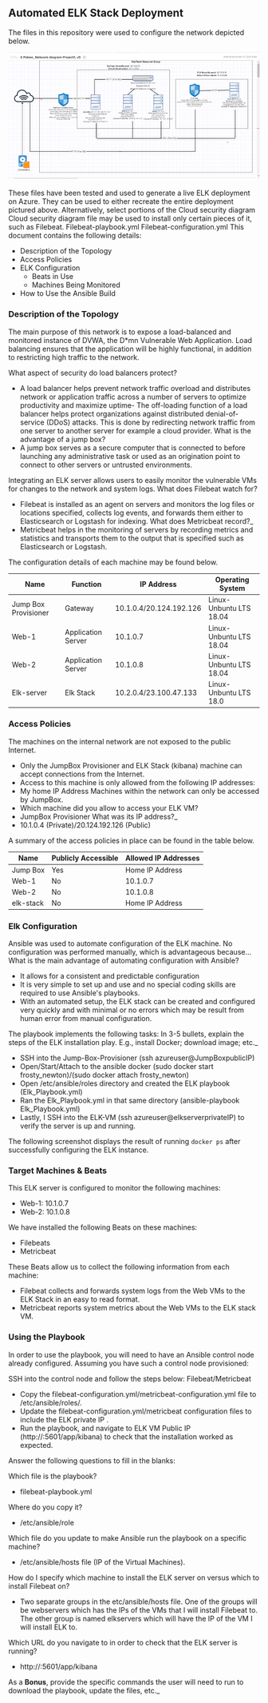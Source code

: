 ## Automated ELK Stack Deployment

The files in this repository were used to configure the network depicted below.

![Network_Diagram](https://github.com/eopobee50/cyberMagic/blob/main/Diagram/RedTeam%20Network%20diagram_Project%201.png)

These files have been tested and used to generate a live ELK deployment on Azure. They can be used to either recreate the entire deployment pictured above. 
Alternatively, select portions of the Cloud security diagram Cloud security diagram file may be used to install only certain pieces of it, such as Filebeat.
Filebeat-playbook.yml
Filebeat-configuration.yml
This document contains the following details:
- Description of the Topology
- Access Policies
- ELK Configuration
  - Beats in Use
  - Machines Being Monitored
- How to Use the Ansible Build

### Description of the Topology
The main purpose of this network is to expose a load-balanced and monitored instance of DVWA, the D*mn Vulnerable Web Application.
Load balancing ensures that the application will be highly functional, in addition to restricting high traffic to the network.

What aspect of security do load balancers protect? 
- A load balancer helps prevent network traffic overload and distributes network or application traffic across a number of servers to optimize productivity and maximize uptime- The off-loading function of a load balancer helps protect organizations against distributed denial-of-service (DDoS) attacks. This is done by redirecting network traffic from one server to another server for example a cloud provider.
What is the advantage of a jump box?
- A jump box serves as a secure computer that is connected to before launching any administrative task or used as an origination point to connect to other servers or untrusted environments.

Integrating an ELK server allows users to easily monitor the vulnerable VMs for changes to the network and system logs.
What does Filebeat watch for?
- Filebeat is installed as an agent on servers and monitors the log files or locations specified, collects log events, and forwards them either to Elasticsearch or Logstash for indexing.
What does Metricbeat record?_
- Metricbeat helps in the monitoring of servers by recording metrics and statistics and transports them to the output that is specified  such as Elasticsearch or Logstash. 

The configuration details of each machine may be found below.


| Name                | Function                   | IP Address                            | Operating System       |
|---------------------|--------------------------  |---------------------------------------|------------------------|
| Jump Box Provisioner| Gateway                    | 10.1.0.4/20.124.192.126               | Linux-Unbuntu LTS 18.04|
| Web-1               |Application Server          | 10.1.0.7                              | Linux-Unbuntu LTS 18.04|
| Web-2               | Application Server         |10.1.0.8                               | Linux-Unbuntu LTS 18.04|
| Elk-server          | Elk Stack                  |10.2.0.4/23.100.47.133                 | Linux-Unbuntu LTS 18.0 |


### Access Policies

The machines on the internal network are not exposed to the public Internet. 

- Only the JumpBox Provisioner and ELK Stack (kibana) machine can accept connections from the Internet. 
- Access to this machine is only allowed from the following IP addresses:
- My home IP Address
Machines within the network can only be accessed by JumpBox.
- Which machine did you allow to access your ELK VM?
- JumpBox Provisioner
What was its IP address?_
- 10.1.0.4 (Private)/20.124.192.126 (Public)  

A summary of the access policies in place can be found in the table below.

| Name       | Publicly Accessible| Allowed IP Addresses |
|------------|--------------------|----------------------|
| Jump Box   | Yes                | Home IP Address      |
|  Web-1     | No                 |10.1.0.7              |
| Web-2      | No                 | 10.1.0.8             |
| elk-stack  | No                 | Home IP Address      |

### Elk Configuration

Ansible was used to automate configuration of the ELK machine. No configuration was performed manually, which is advantageous because...
What is the main advantage of automating configuration with Ansible?
- It allows for a consistent and predictable configuration
- It is very simple to set up and use and no special coding skills are required to use Ansible's playbooks.
- With an automated setup, the ELK stack can be created and configured very quickly and with minimal or no errors which may be result from human error from manual configuration.

The playbook implements the following tasks:
In 3-5 bullets, explain the steps of the ELK installation play. E.g., install Docker; download image; etc._
- SSH into the Jump-Box-Provisioner (ssh azureuser@JumpBoxpublicIP)
- Open/Start/Attach to the ansible docker (sudo docker start frosty_newton)/(sudo docker attach frosty_newton)
- Open /etc/ansible/roles directory and created the ELK playbook (Elk_Playbook.yml)
- Ran the Elk_Playbook.yml in that same directory (ansible-playbook Elk_Playbook.yml)
- Lastly, I SSH into the ELK-VM (ssh azureuser@elkserverprivateIP) to verify the server is up and running.

The following screenshot displays the result of running `docker ps` after successfully configuring the ELK instance.
 
### Target Machines & Beats
This ELK server is configured to monitor the following machines:
- Web-1: 10.1.0.7                          
- Web-2: 10.1.0.8

We have installed the following Beats on these machines:
- Filebeats
- Metricbeat

These Beats allow us to collect the following information from each machine:
- Filebeat collects and forwards system logs from the Web VMs to the ELK Stack in an easy to read format.
- Metricbeat reports system metrics about the Web VMs to the ELK stack VM.
	
### Using the Playbook
In order to use the playbook, you will need to have an Ansible control node already configured. Assuming you have such a control node provisioned: 

SSH into the control node and follow the steps below:
Filebeat/Metricbeat
- Copy the filebeat-configuration.yml/metricbeat-configuration.yml file to /etc/ansible/roles/.
- Update the filebeat-configuration.yml/metricbeat  configuration files to include the ELK private IP .
- Run the playbook, and navigate to ELK VM Public IP (http://<elk public IP>:5601/app/kibana) to check that the installation worked as expected.

Answer the following questions to fill in the blanks:

Which file is the playbook? 
- filebeat-playbook.yml

Where do you copy it?
- /etc/ansible/role

Which file do you update to make Ansible run the playbook on a specific machine? 
- /etc/ansible/hosts file (IP of the Virtual Machines).

How do I specify which machine to install the ELK server on versus which to install Filebeat on?
- Two separate groups in the etc/ansible/hosts file. One of the groups will be webservers which has the IPs of the VMs that I will install Filebeat to. The other group is named elkservers which will have the IP of the VM I will install ELK to.

Which URL do you navigate to in order to check that the ELK server is running?
- http://<elk public IP>:5601/app/kibana

As a **Bonus**, provide the specific commands the user will need to run to download the playbook, update the files, etc._
